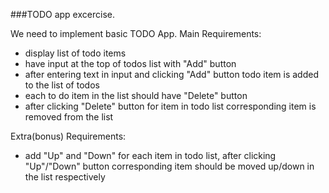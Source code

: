 ###TODO app excercise.

We need to implement basic TODO App.
Main Requirements:

- display list of todo items
- have input at the top of todos list with "Add" button
- after entering text in input and clicking "Add" button todo item is added to the list of todos
- each to do item in the list should have "Delete" button
- after clicking "Delete" button for item in todo list corresponding item is removed from the list

Extra(bonus) Requirements:

- add "Up" and "Down" for each item in todo list, after clicking "Up"/"Down" button corresponding item should be moved up/down in the list respectively
